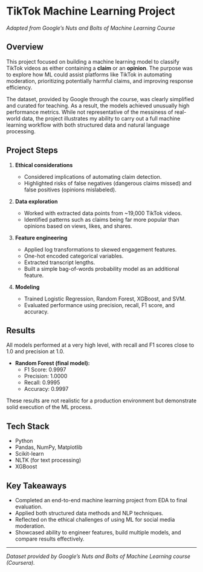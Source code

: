 # TikTok Machine Learning Project  
*Adapted from Google’s Nuts and Bolts of Machine Learning Course*

## Overview  
This project focused on building a machine learning model to classify TikTok videos as either containing a **claim** or an **opinion**. The purpose was to explore how ML could assist platforms like TikTok in automating moderation, prioritizing potentially harmful claims, and improving response efficiency.  

The dataset, provided by Google through the course, was clearly simplified and curated for teaching. As a result, the models achieved unusually high performance metrics. While not representative of the messiness of real-world data, the project illustrates my ability to carry out a full machine learning workflow with both structured data and natural language processing.  

## Project Steps  
1. **Ethical considerations**  
   - Considered implications of automating claim detection.  
   - Highlighted risks of false negatives (dangerous claims missed) and false positives (opinions mislabeled).  

2. **Data exploration**  
   - Worked with extracted data points from ~19,000 TikTok videos.  
   - Identified patterns such as claims being far more popular than opinions based on views, likes, and shares.  

3. **Feature engineering**  
   - Applied log transformations to skewed engagement features.  
   - One-hot encoded categorical variables.  
   - Extracted transcript lengths.  
   - Built a simple bag-of-words probability model as an additional feature.  

4. **Modeling**  
   - Trained Logistic Regression, Random Forest, XGBoost, and SVM.  
   - Evaluated performance using precision, recall, F1 score, and accuracy.  

## Results  
All models performed at a very high level, with recall and F1 scores close to 1.0 and precision at 1.0. 

- **Random Forest (final model):**  
  - F1 Score: 0.9997  
  - Precision: 1.0000  
  - Recall: 0.9995  
  - Accuracy: 0.9997  

These results are not realistic for a production environment but demonstrate solid execution of the ML process.  

## Tech Stack  
- Python  
- Pandas, NumPy, Matplotlib  
- Scikit-learn  
- NLTK (for text processing)  
- XGBoost  

## Key Takeaways  
- Completed an end-to-end machine learning project from EDA to final evaluation.  
- Applied both structured data methods and NLP techniques.  
- Reflected on the ethical challenges of using ML for social media moderation.  
- Showcased ability to engineer features, build multiple models, and compare results effectively.  

---

*Dataset provided by Google’s Nuts and Bolts of Machine Learning course (Coursera).*
